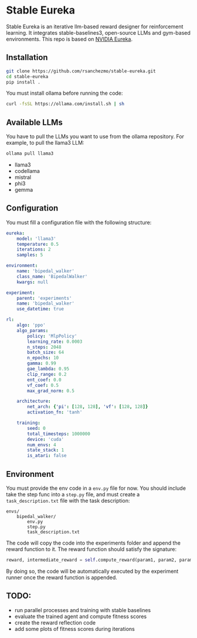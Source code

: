 # Stable Eureka
Stable Eureka is an iterative llm-based reward designer for reinforcement learning. It integrates
stable-baselines3, open-source LLMs and gym-based environments. This repo is based on [NVIDIA Eureka](https://github.com/eureka-research/Eureka/tree/main).


## Installation

```bash
git clone https://github.com/rsanchezmo/stable-eureka.git
cd stable-eureka
pip install .
```

You must install ollama before running the code:
```bash
curl -fsSL https://ollama.com/install.sh | sh
```

## Available LLMs
You have to pull the LLMs you want to use from the ollama repository. For example, to pull the llama3 LLM:
```bash
ollama pull llama3
```

- llama3
- codellama
- mistral
- phi3
- gemma

## Configuration
You must fill a configuration file with the following structure:
```yaml
eureka:
    model: 'llama3'
    temperature: 0.5
    iterations: 2
    samples: 5

environment:
    name: 'bipedal_walker'
    class_name: 'BipedalWalker'
    kwargs: null

experiment:
    parent: 'experiments'
    name: 'bipedal_walker'
    use_datetime: true

rl:
    algo: 'ppo'
    algo_params:
        policy: 'MlpPolicy'
        learning_rate: 0.0003
        n_steps: 2048
        batch_size: 64
        n_epochs: 10
        gamma: 0.99
        gae_lambda: 0.95
        clip_range: 0.2
        ent_coef: 0.0
        vf_coef: 0.5
        max_grad_norm: 0.5

    architecture:
        net_arch: {'pi': [128, 128], 'vf': [128, 128]}
        activation_fn: 'tanh'

    training:
        seed: 0
        total_timesteps: 1000000
        device: 'cuda'
        num_envs: 4
        state_stack: 1
        is_atari: false
```

## Environment
You must provide the env code in a `env.py` file for now. You should include take the step func into a `step.py` file, and must
create a `task_description.txt` file with the task description:

```
envs/
    bipedal_walker/
        env.py
        step.py
        task_description.txt
```

The code will copy the code into the experiments folder and append the reward function to it. The reward function should 
satisfy the signature:
```python
reward, intermediate_reward = self.compute_reward(param1, param2, param3)
```
By doing so, the code will be automatically executed by the experiment runner once the reward function is appended.


## TODO:
- run parallel processes and training with stable baselines
- evaluate the trained agent and compute fitness scores
- create the reward reflection code
- add some plots of fitness scores during iterations